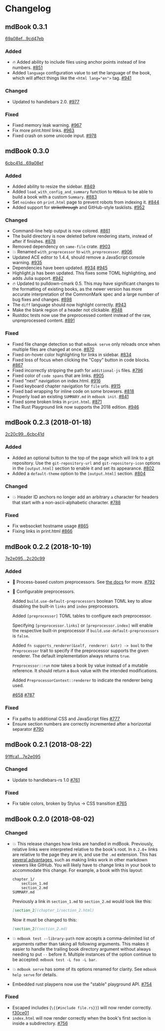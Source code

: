 # Changelog

## mdBook 0.3.1
[69a08ef...9cd47eb](https://github.com/rust-lang-nursery/mdBook/compare/69a08ef...9cd47eb)

### Added
- 🔥 Added ability to include files using anchor points instead of line numbers.
  [#851](https://github.com/rust-lang-nursery/mdBook/pull/851)
- Added `language` configuration value to set the language of the book, which
  will affect things like the `<html lang="en">` tag.
  [#941](https://github.com/rust-lang-nursery/mdBook/pull/941)

### Changed
- Updated to handlebars 2.0.
  [#977](https://github.com/rust-lang-nursery/mdBook/pull/977)

### Fixed
- Fixed memory leak warning.
  [#967](https://github.com/rust-lang-nursery/mdBook/pull/967)
- Fix more print.html links.
  [#963](https://github.com/rust-lang-nursery/mdBook/pull/963)
- Fixed crash on some unicode input.
  [#978](https://github.com/rust-lang-nursery/mdBook/pull/978)

## mdBook 0.3.0
[6cbc41d...69a08ef](https://github.com/rust-lang-nursery/mdBook/compare/6cbc41d...69a08ef)

### Added
- Added ability to resize the sidebar.
  [#849](https://github.com/rust-lang-nursery/mdBook/pull/849)
- Added `load_with_config_and_summary` function to `MDBook` to be able to
  build a book with a custom `Summary`.
  [#883](https://github.com/rust-lang-nursery/mdBook/pull/883)
- Set `noindex` on `print.html` page to prevent robots from indexing it.
  [#844](https://github.com/rust-lang-nursery/mdBook/pull/844)
- Added support for ~~strikethrough~~ and GitHub-style tasklists.
  [#952](https://github.com/rust-lang-nursery/mdBook/pull/952)

### Changed
- Command-line help output is now colored.
  [#861](https://github.com/rust-lang-nursery/mdBook/pull/861)
- The build directory is now deleted before rendering starts, instead of after
  if finishes.
  [#878](https://github.com/rust-lang-nursery/mdBook/pull/878)
- Removed dependency on `same-file` crate.
  [#903](https://github.com/rust-lang-nursery/mdBook/pull/903)
- 💥 Renamed `with_preprecessor` to `with_preprocessor`.
  [#906](https://github.com/rust-lang-nursery/mdBook/pull/906)
- Updated ACE editor to 1.4.4, should remove a JavaScript console warning.
  [#935](https://github.com/rust-lang-nursery/mdBook/pull/935)
- Dependencies have been updated.
  [#934](https://github.com/rust-lang-nursery/mdBook/pull/934)
  [#945](https://github.com/rust-lang-nursery/mdBook/pull/945)
- Highlight.js has been updated. This fixes some TOML highlighting, and adds
  Julia support.
  [#942](https://github.com/rust-lang-nursery/mdBook/pull/942)
- 🔥 Updated to pulldown-cmark 0.5. This may have significant changes to the
  formatting of existing books, as the newer version has more accurate
  interpretation of the CommonMark spec and a large number of bug fixes and
  changes.
  [#898](https://github.com/rust-lang-nursery/mdBook/pull/898)
- The `diff` language should now highlight correctly.
  [#943](https://github.com/rust-lang-nursery/mdBook/pull/943)
- Make the blank region of a header not clickable.
  [#948](https://github.com/rust-lang-nursery/mdBook/pull/948)
- Rustdoc tests now use the preprocessed content instead of the raw,
  unpreprocessed content.
  [#891](https://github.com/rust-lang-nursery/mdBook/pull/891)

### Fixed
- Fixed file change detection so that `mdbook serve` only reloads once when
  multiple files are changed at once.
  [#870](https://github.com/rust-lang-nursery/mdBook/pull/870)
- Fixed on-hover color highlighting for links in sidebar.
  [#834](https://github.com/rust-lang-nursery/mdBook/pull/834)
- Fixed loss of focus when clicking the "Copy" button in code blocks.
  [#867](https://github.com/rust-lang-nursery/mdBook/pull/867)
- Fixed incorrectly stripping the path for `additional-js` files.
  [#796](https://github.com/rust-lang-nursery/mdBook/pull/796)
- Fixed color of `code spans` that are links.
  [#905](https://github.com/rust-lang-nursery/mdBook/pull/905)
- Fixed "next" navigation on index.html.
  [#916](https://github.com/rust-lang-nursery/mdBook/pull/916)
- Fixed keyboard chapter navigation for `file` urls.
  [#915](https://github.com/rust-lang-nursery/mdBook/pull/915)
- Fixed bad wrapping for inline code on some browsers.
  [#818](https://github.com/rust-lang-nursery/mdBook/pull/818)
- Properly load an existing `SUMMARY.md` in `mdbook init`.
  [#841](https://github.com/rust-lang-nursery/mdBook/pull/841)
- Fixed some broken links in `print.html`.
  [#871](https://github.com/rust-lang-nursery/mdBook/pull/871)
- The Rust Playground link now supports the 2018 edition.
  [#946](https://github.com/rust-lang-nursery/mdBook/pull/946)

## mdBook 0.2.3 (2018-01-18)
[2c20c99...6cbc41d](https://github.com/rust-lang-nursery/mdBook/compare/2c20c99...6cbc41d)

### Added
- Added an optional button to the top of the page which will link to a git
  repository. Use the `git-repository-url` and `git-repository-icon` options
  in the `[output.html]` section to enable it and set its appearance.
  [#802](https://github.com/rust-lang-nursery/mdBook/pull/802)
- Added a `default-theme` option to the `[output.html]` section.
  [#804](https://github.com/rust-lang-nursery/mdBook/pull/804)

### Changed
- 💥 Header ID anchors no longer add an arbitrary `a` character for headers
  that start with a non-ascii-alphabetic character.
  [#788](https://github.com/rust-lang-nursery/mdBook/pull/788)

### Fixed
- Fix websocket hostname usage
  [#865](https://github.com/rust-lang-nursery/mdBook/pull/865)
- Fixing links in print.html
  [#866](https://github.com/rust-lang-nursery/mdBook/pull/866)

## mdBook 0.2.2 (2018-10-19)
[7e2e095...2c20c99](https://github.com/rust-lang-nursery/mdBook/compare/7e2e095...2c20c99)

### Added
- 🎉 Process-based custom preprocessors. See [the
  docs](https://rust-lang-nursery.github.io/mdBook/for_developers/preprocessors.html)
  for more.
  [#792](https://github.com/rust-lang-nursery/mdBook/pull/792)

- 🎉 Configurable preprocessors.

  Added `build.use-default-preprocessors` boolean TOML key to allow disabling
  the built-in `links` and `index` preprocessors.

  Added `[preprocessor]` TOML tables to configure each preprocessor.

  Specifying `[preprocessor.links]` or `[preprocessor.index]` will enable the
  respective built-in preprocessor if `build.use-default-preprocessors` is
  `false`.

  Added `fn supports_renderer(&self, renderer: &str) -> bool` to the
  `Preprocessor` trait to specify if the preprocessor supports the given
  renderer. The default implementation always returns `true`.

  `Preprocessor::run` now takes a book by value instead of a mutable
  reference. It should return a `Book` value with the intended modifications.

  Added `PreprocessorContext::renderer` to indicate the renderer being used.

  [#658](https://github.com/rust-lang-nursery/mdBook/pull/658)
  [#787](https://github.com/rust-lang-nursery/mdBook/pull/787)

### Fixed
- Fix paths to additional CSS and JavaScript files
  [#777](https://github.com/rust-lang-nursery/mdBook/pull/777)
- Ensure section numbers are correctly incremented after a horizontal
  separator
  [#790](https://github.com/rust-lang-nursery/mdBook/pull/790)

## mdBook 0.2.1 (2018-08-22)
[91ffca1...7e2e095](https://github.com/rust-lang-nursery/mdBook/compare/91ffca1...7e2e095)

### Changed
- Update to handlebars-rs 1.0
  [#761](https://github.com/rust-lang-nursery/mdBook/pull/761)

### Fixed
- Fix table colors, broken by Stylus -> CSS transition
  [#765](https://github.com/rust-lang-nursery/mdBook/pull/765)

## mdBook 0.2.0 (2018-08-02)

### Changed
- 💥 This release changes how links are handled in mdBook. Previously, relative
  links were interpreted relative to the book's root. In `0.2.0`+ links are
  relative to the page they are in, and use the `.md` extension. This has [several
  advantages](https://github.com/rust-lang-nursery/mdBook/pull/603#issue-166701447),
  such as making links work in other markdown viewers like GitHub. You will
  likely have to change links in your book to accommodate this change. For
  example, a book with this layout:

  ```
  chapter_1/
      section_1.md
      section_2.md
  SUMMARY.md
  ```

  Previously a link in `section_1.md` to `section_2.md` would look like this:
  ```markdown
  [section_2](chapter_1/section_2.html)
  ```

  Now it must be changed to this:
  ```markdown
  [section_2](section_2.md)
  ```

- 💥 `mdbook test --library-path` now accepts a comma-delimited list of
  arguments rather than taking all following arguments. This makes it easier
  to handle the trailing book directory argument without always needing to put
  ` -- ` before it. Multiple instances of the option continue to be accepted:
  `mdbook test -L foo -L bar`.

- 💥 `mdbook serve` has some of its options renamed for clarity. See `mdbook
  help serve` for details.

- Embedded rust playpens now use the "stable" playground API.
  [#754](https://github.com/rust-lang-nursery/mdBook/pull/754)

### Fixed
- Escaped includes (`\{{#include file.rs}}`) will now render correctly.
  [f30ce01](https://github.com/rust-lang-nursery/mdBook/commit/f30ce0184d71e342141145472bf816419d30a2c5)
- `index.html` will now render correctly when the book's first section is
  inside a subdirectory.
  [#756](https://github.com/rust-lang-nursery/mdBook/pull/756)
